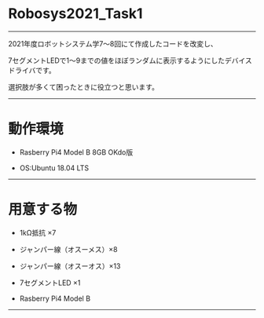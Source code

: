 # Robosys2021_Task1

---

2021年度ロボットシステム学7～8回にて作成したコードを改変し、

7セグメントLEDで1～9までの値をほぼランダムに表示するようにしたデバイスドライバです。

選択肢が多くて困ったときに役立つと思います。

---

# 動作環境

- Rasberry Pi4 Model B 8GB OKdo版

- OS:Ubuntu 18.04 LTS

---

# 用意する物

- 1kΩ抵抗 ×7

- ジャンパー線（オスーメス）×8

- ジャンパー線（オスーオス）×13

- 7セグメントLED ×1

- Rasberry Pi4 Model B

---
